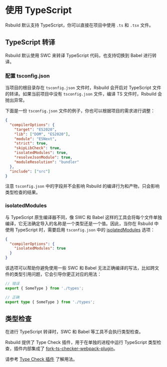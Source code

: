 # 使用 TypeScript

Rsbuild 默认支持 TypeScript，你可以直接在项目中使用 `.ts` 和 `.tsx` 文件。

## TypeScript 转译

Rsbuild 默认使用 SWC 来转译 TypeScript 代码，也支持切换到 Babel 进行转译。

### 配置 tsconfig.json

当项目的根目录存在 `tsconfig.json` 文件时，Rsbuild 会开启对 TypeScript 文件的转译。如果当前项目中没有 `tsconfig.json` 文件，编译 TS 文件时，Rsbuild 会抛出异常。

下面是一份 `tsconfig.json` 文件的例子，你也可以根据项目的需求进行调整：

```json title="tsconfig.json"
{
  "compilerOptions": {
    "target": "ES2020",
    "lib": ["DOM", "ES2020"],
    "module": "ESNext",
    "strict": true,
    "skipLibCheck": true,
    "isolatedModules": true,
    "resolveJsonModule": true,
    "moduleResolution": "bundler"
  },
  "include": ["src"]
}
```

注意 `tsconfig.json` 中的字段并不会影响 Rsbuild 的编译行为和产物，只会影响类型检查的结果。

### isolatedModules

与 TypeScript 原生编译器不同，像 SWC 和 Babel 这样的工具会将每个文件单独编译，它无法确定导入的名称是一个类型还是一个值。因此，当你在 Rsbuild 中使用 TypeScript 时，需要启用 `tsconfig.json` 中的 [isolatedModules](https://www.typescriptlang.org/tsconfig/#isolatedModules) 选项：

```json title="tsconfig.json"
{
  "compilerOptions": {
    "isolatedModules": true
  }
}
```

该选项可以帮助你避免使用一些 SWC 和 Babel 无法正确编译的写法，比如跨文件的类型引用问题，它会引导你更正对应的用法：

```ts
// 错误
export { SomeType } from './types';

// 正确
export type { SomeType } from './types';
```

## 类型检查

在进行 TypeScript 转译时，SWC 和 Babel 等工具不会执行类型检查。

Rsbuild 提供了 Type Check 插件，用于在单独的进程中运行 TypeScript 类型检查，插件内部集成了 [fork-ts-checker-webpack-plugin](https://github.com/TypeStrong/fork-ts-checker-webpack-plugin)。

请参考 [Type Check 插件](/plugins/list/plugin-type-check) 了解用法。
